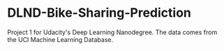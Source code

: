 # DLND-Bike-Sharing-Prediction
Project 1 for Udacity's Deep Learning Nanodegree.
The data comes from the UCI Machine Learning Database.
